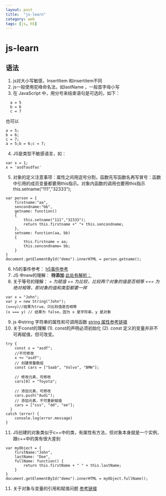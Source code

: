 ```yaml
---
layout: post
title:  "js-learn"
category: web
tags: [js, h5]
---
```

# js-learn

## 语法
1. js对大小写敏感，InsertItem 和insertitem不同
2. js一般使用驼峰命名法，如lastName ，一般首字母小写
3. 在 JavaScript 中，用分号来结束语句是可选的，如下：
```
  a = 5
  b = 6
  c = 7
```
也可以
```
a = 5;
b = 6;
c = 7;
a = 5;b = 6;c = 7;
```
4. JS是类型不敏感语言，如：
```
var x = 1;
x = 'asdfasdfas'
```
5. 对象的定义注意事项：属性之间用逗号分割，函数先写函数名再写冒号：函数中引用的成员变量都要用this指示。对象内函数的调用也要用this指示 this.setname("111","32333");
```
var person = {
    firstname:"aa",
    sencondname:"bb",
    getname: function()
    {
        this.setname("111","32333");
        return this.firstname +" "+ this.sencondname;
    },
    setname: function(aa, bb)
    {
        this.firstname = aa;
        this.sencondname= bb;
    }
}
document.getElementById("demo").innerHTML = person.getname();
```
<!-- more -->

6. h5的事件参考：
[h5事件参考](https://www.runoob.com/jsref/dom-obj-event.html)
7. JS 中new的理解：
**待添加**
[此处有解析：](https://blog.csdn.net/qq_27674439/article/details/99095336)
8. 关于等号的理解：
*= 为赋值
== 为比较，比较两个对象的值是否相等
=== 为绝对相等，即对象的值和类型都要一样*
```
var x = "John";             
var y = new String("John");
(x==y)//结果为true，只比较值是否相等
(x === y) // 结果为 false，因为 x 是字符串，y 是对象

```
9. js 中string 字符串的属性和可调用函数
[string 属性参考链接](https://www.runoob.com/jsref/jsref-obj-string.html)
10. 关于const的理解
(1). const的声明必须初始化
(2). const 定义的变量并非不可再赋值，但可改变。
```
try {
    const x = "asdf";
    //不可修改
    x += "asdf";
    // 创建常量数组
    const cars = ["Saab", "Volvo", "BMW"];

    // 修改元素，可修改
    cars[0] = "Toyota";

    // 添加元素，可修改
    cars.push("Audi");
    // 添加元素，不可重新赋值
    cars = ["sss", "dd", "ee"];
  }
catch (error) {
    console.log(error.message)
}

```
11. JS创建的对象类似于c++中的类，有属性有方法，但对象本身就是一个实例，跟c++中的类有很大差别
```
var myObject = {
    firstName:"John",
    lastName: "Doe",
    fullName: function() {
        return this.firstName + " " + this.lastName;
    }
}
document.getElementById("demo").innerHTML = myObject.fullName();
```
11. 关于对象与变量的引用和赋值问题
[参考链接](https://www.cnblogs.com/wshiqtb/p/3479963.html)
